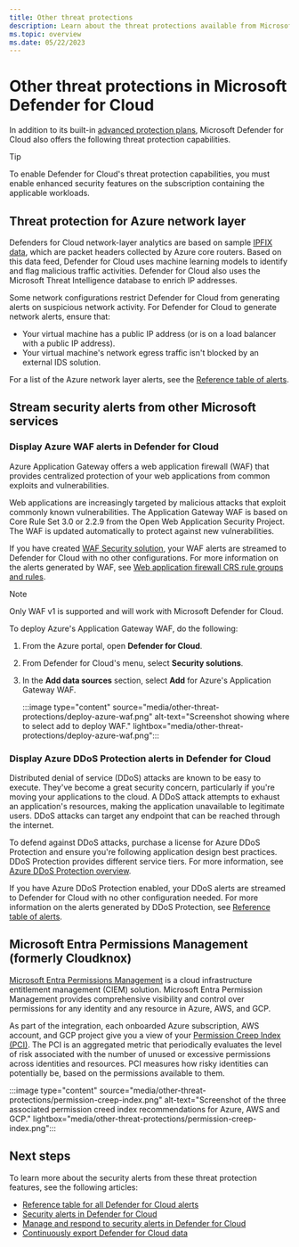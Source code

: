 ```yaml
---
title: Other threat protections
description: Learn about the threat protections available from Microsoft Defender for Cloud
ms.topic: overview
ms.date: 05/22/2023
---
```


# Other threat protections in Microsoft Defender for Cloud

In addition to its built-in [advanced protection plans](defender-for-cloud-introduction.md), Microsoft Defender for Cloud also offers the following threat protection capabilities.

> [!TIP]
> To enable Defender for Cloud's threat protection capabilities, you must enable enhanced security features on the subscription containing the applicable workloads.

<a name="network-layer"></a>

## Threat protection for Azure network layer

Defenders for Cloud network-layer analytics are based on sample [IPFIX data](https://en.wikipedia.org/wiki/IP_Flow_Information_Export), which are packet headers collected by Azure core routers. Based on this data feed, Defender for Cloud uses machine learning models to identify and flag malicious traffic activities. Defender for Cloud also uses the Microsoft Threat Intelligence database to enrich IP addresses.

Some network configurations restrict Defender for Cloud from generating alerts on suspicious network activity. For Defender for Cloud to generate network alerts, ensure that:

- Your virtual machine has a public IP address (or is on a load balancer with a public IP address).
- Your virtual machine's network egress traffic isn't blocked by an external IDS solution.

For a list of the Azure network layer alerts, see the [Reference table of alerts](alerts-reference.md#alerts-azurenetlayer).

<a name="alerts-other"></a>

## Stream security alerts from other Microsoft services

<a name="azure-waf"></a>

### Display Azure WAF alerts in Defender for Cloud

Azure Application Gateway offers a web application firewall (WAF) that provides centralized protection of your web applications from common exploits and vulnerabilities.

Web applications are increasingly targeted by malicious attacks that exploit commonly known vulnerabilities. The Application Gateway WAF is based on Core Rule Set 3.0 or 2.2.9 from the Open Web Application Security Project. The WAF is updated automatically to protect against new vulnerabilities. 

If you have created [WAF Security solution](partner-integration.md#add-data-sources), your WAF alerts are streamed to Defender for Cloud with no other configurations. For more information on the alerts generated by WAF, see [Web application firewall CRS rule groups and rules](../web-application-firewall/ag/application-gateway-crs-rulegroups-rules.md?tabs=owasp31#crs911-31).

> [!NOTE]
> Only WAF v1 is supported and will work with Microsoft Defender for Cloud.

To deploy Azure's Application Gateway WAF, do the following:

1. From the Azure portal, open **Defender for Cloud**.

1. From Defender for Cloud's menu, select **Security solutions**.

1. In the **Add data sources** section, select **Add** for Azure's Application Gateway WAF.

    :::image type="content" source="media/other-threat-protections/deploy-azure-waf.png" alt-text="Screenshot showing where to select add to deploy WAF." lightbox="media/other-threat-protections/deploy-azure-waf.png"::: 


<a name="azure-ddos"></a>

### Display Azure DDoS Protection alerts in Defender for Cloud

Distributed denial of service (DDoS) attacks are known to be easy to execute. They've become a great security concern, particularly if you're moving your applications to the cloud. A DDoS attack attempts to exhaust an application's resources, making the application unavailable to legitimate users. DDoS attacks can target any endpoint that can be reached through the internet.

To defend against DDoS attacks, purchase a license for Azure DDoS Protection and ensure you're following application design best practices. DDoS Protection provides different service tiers. For more information, see [Azure DDoS Protection overview](../ddos-protection/ddos-protection-overview.md).

If you have Azure DDoS Protection enabled, your DDoS alerts are streamed to Defender for Cloud with no other configuration needed. For more information on the alerts generated by DDoS Protection, see [Reference table of alerts](alerts-reference.md#alerts-azureddos).

<a name='entra-permission-management-formerly-cloudknox'></a>

## Microsoft Entra Permissions Management (formerly Cloudknox)

[Microsoft Entra Permissions Management](../active-directory/cloud-infrastructure-entitlement-management/index.yml) is a cloud infrastructure entitlement management (CIEM) solution. Microsoft Entra Permission Management provides comprehensive visibility and control over permissions for any identity and any resource in Azure, AWS, and GCP. 
 
As part of the integration, each onboarded Azure subscription, AWS account, and GCP project give you a view of your [Permission Creep Index (PCI)](../active-directory/cloud-infrastructure-entitlement-management/ui-dashboard.md). The PCI is an aggregated metric that periodically evaluates the level of risk associated with the number of unused or excessive permissions across identities and resources. PCI measures how risky identities can potentially be, based on the permissions available to them.

:::image type="content" source="media/other-threat-protections/permission-creep-index.png" alt-text="Screenshot of the three associated permission creed index recommendations for Azure, AWS and GCP." lightbox="media/other-threat-protections/permission-creep-index.png":::

## Next steps
To learn more about the security alerts from these threat protection features, see the following articles:

- [Reference table for all Defender for Cloud alerts](alerts-reference.md)
- [Security alerts in Defender for Cloud](alerts-overview.md)
- [Manage and respond to security alerts in Defender for Cloud](managing-and-responding-alerts.md)
- [Continuously export Defender for Cloud data](continuous-export.md)
